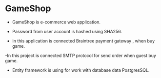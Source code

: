 # GameShop

- GameShop is e-commerce web application.

- Password from user account is hashed using SHA256. 

- In this application is connected Braintree payment gateway , when buy game. 

-In this project is connected SMTP protocol for send order when guest buy game.

- Entity framework is using for work with database data PostgresSQL.

